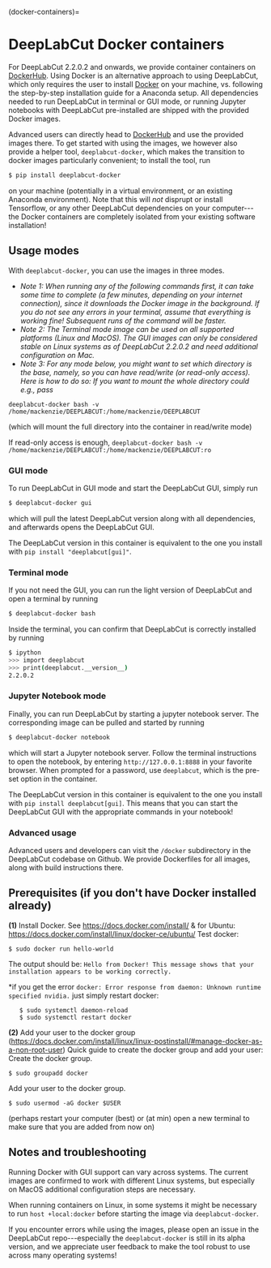 (docker-containers)=
# DeepLabCut Docker containers

For DeepLabCut 2.2.0.2 and onwards, we provide container containers on [DockerHub](https://hub.docker.com/r/deeplabcut/deeplabcut). Using Docker is an alternative approach to using DeepLabCut, which only requires the user to install [Docker](https://www.docker.com/) on your machine, vs. following the step-by-step installation guide for a Anaconda setup. All dependencies needed to run DeepLabCut in terminal or GUI mode, or running Jupyter notebooks with DeepLabCut pre-installed are shipped with the provided Docker images.

Advanced users can directly head to [DockerHub](https://hub.docker.com/r/deeplabcut/deeplabcut) and use the provided images there. To get started with using the images, we however also provide a helper tool, `deeplabcut-docker`, which makes the transition to docker images particularly convenient; to install the tool, run

``` bash
$ pip install deeplabcut-docker
```

on your machine (potentially in a virtual environment, or an existing Anaconda environment).
Note that this will *not* disprupt or install Tensorflow, or any other DeepLabCut dependencies on your computer---the Docker containers are completely isolated from your existing software installation!

## Usage modes

With `deeplabcut-docker`, you can use the images in three modes.

- *Note 1: When running any of the following commands first, it can take some time to complete (a few minutes, depending on your internet connection), since it downloads the Docker image in the background. If you do not see any errors in your terminal, assume that everything is working fine! Subsequent runs of the command will be faster.*
- *Note 2: The Terminal mode image can be used on all supported platforms (Linux and MacOS). The GUI images can only be considered stable on Linux systems as of DeepLabCut 2.2.0.2 and need additional configuration on Mac.*
- *Note 3: For any mode below, you might want to set which directory is the base, namely, so you can have read/write (or read-only access). Here is how to do so:
If you want to mount the whole directory could e.g., pass*

`deeplabcut-docker bash -v /home/mackenzie/DEEPLABCUT:/home/mackenzie/DEEPLABCUT`

(which will mount the full directory into the container in read/write mode)

If read-only access is enough, `deeplabcut-docker bash -v /home/mackenzie/DEEPLABCUT:/home/mackenzie/DEEPLABCUT:ro`


### GUI mode

To run DeepLabCut in GUI mode and start the DeepLabCut GUI, simply run

``` bash
$ deeplabcut-docker gui
```

which will pull the latest DeepLabCut version along with all dependencies, and afterwards opens the DeepLabCut GUI.

The DeepLabCut version in this container is equivalent to the one you install with `pip install "deeplabcut[gui]"`.

### Terminal mode 

If you not need the GUI, you can run the light version of DeepLabCut and open a terminal by running

``` bash
$ deeplabcut-docker bash
```

Inside the terminal, you can confirm that DeepLabCut is correctly installed by running

``` bash
$ ipython
>>> import deeplabcut
>>> print(deeplabcut.__version__)
2.2.0.2
```

### Jupyter Notebook mode

Finally, you can run DeepLabCut by starting a jupyter notebook server. The corresponding image can be pulled and started by running

``` bash
$ deeplabcut-docker notebook 
```

which will start a Jupyter notebook server. Follow the terminal instructions to open the notebook, by entering `http://127.0.0.1:8888` in your favorite browser. When prompted for a password, use `deeplabcut`, which is the pre-set option in the container.

The DeepLabCut version in this container is equivalent to the one you install with `pip install deeplabcut[gui]`. This means that you can start the DeepLabCut GUI with the appropriate commands in your notebook!

### Advanced usage

Advanced users and developers can visit the `/docker` subdirectory in the DeepLabCut codebase on Github. We provide Dockerfiles for all images, along with build instructions there.

## Prerequisites (if you don't have Docker installed already)

**(1)** Install Docker. See https://docs.docker.com/install/ & for Ubuntu: https://docs.docker.com/install/linux/docker-ce/ubuntu/
Test docker: 

    $ sudo docker run hello-world
    
 The output should be: ``Hello from Docker! This message shows that your installation appears to be working correctly.``

*if you get the error ``docker: Error response from daemon: Unknown runtime specified nvidia.`` just simply restart docker: 
  
       $ sudo systemctl daemon-reload
       $ sudo systemctl restart docker

    
**(2)** Add your user to the docker group (https://docs.docker.com/install/linux/linux-postinstall/#manage-docker-as-a-non-root-user)
Quick guide  to create the docker group and add your user: 
Create the docker group.

    $ sudo groupadd docker
Add your user to the docker group.

    $ sudo usermod -aG docker $USER

(perhaps restart your computer (best) or (at min) open a new terminal to make sure that you are added from now on)


## Notes and troubleshooting

Running Docker with GUI support can vary across systems. The current images are confirmed to work with different Linux systems, but especially on MacOS additional configuration steps are necessary.

When running containers on Linux, in some systems it might be necessary to run `host +local:docker` before starting the image via `deeplabcut-docker`.

If you encounter errors while using the images, please open an issue in the DeepLabCut repo---especially the `deeplabcut-docker` is still in its alpha version, and we appreciate user feedback to make the tool robust to use across many operating systems!
